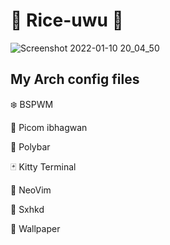 # 🍥 Rice-uwu 🌸

![Screenshot 2022-01-10 20_04_50](https://user-images.githubusercontent.com/102450738/178134293-fb8567b8-6198-44a8-84fe-affd6e71b9bc.png)

## My Arch config files

❄️ BSPWM

🌸 Picom ibhagwan

🧩 Polybar

🃏 Kitty Terminal

👻 NeoVim

🎴 Sxhkd

🌆 Wallpaper


